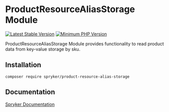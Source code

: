 # ProductResourceAliasStorage Module
[![Latest Stable Version](https://poser.pugx.org/spryker/product-resource-alias-storage/v/stable.svg)](https://packagist.org/packages/spryker/product-resource-alias-storage)
[![Minimum PHP Version](https://img.shields.io/badge/php-%3E%3D%208.1-8892BF.svg)](https://php.net/)

ProductResourceAliasStorage Module provides functionality to read product data from key-value storage by sku.

## Installation

```
composer require spryker/product-resource-alias-storage
```

## Documentation

[Spryker Documentation](https://docs.spryker.com)
